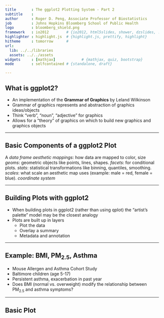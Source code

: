 ```yaml
---
title       : The ggplot2 Plotting System - Part 2
subtitle    : 
author      : Roger D. Peng, Associate Professor of Biostatistics
job         : Johns Hopkins Bloomberg School of Public Health
logo        : bloomberg_shield.png
framework   : io2012        # {io2012, html5slides, shower, dzslides, ...}
highlighter : highlight.js  # {highlight.js, prettify, highlight}
hitheme     : tomorrow      # 
url:
  lib: ../../libraries
  assets: ../../assets
widgets     : [mathjax]            # {mathjax, quiz, bootstrap}
mode        : selfcontained # {standalone, draft}

---
```





## What is ggplot2?

- An implementation of the __Grammar of Graphics__ by Leland Wilkinson
- Grammar of graphics represents and abstraction of graphics ideas/objects
- Think “verb”, “noun”, “adjective” for graphics
- Allows for a “theory” of graphics on which to build new graphics and graphics objects

---

## Basic Components of a ggplot2 Plot
A _data frame_
_aesthetic mappings_: how data are mapped to color, size 
_geoms_: geometric objects like points, lines, shapes. 
_facets_: for conditional plots. 
_stats_: statistical transformations like binning, quantiles, smoothing. 
_scales_: what scale an aesthetic map uses (example: male = red, female = blue). 
_coordinate system_ 

---

## Building Plots with ggplot2
- When building plots in ggplot2 (rather than using qplot) the “artist’s palette” model may be the closest analogy
- Plots are built up in layers
  - Plot the data
  - Overlay a summary
  - Metadata and annotation

---

## Example: BMI, PM$_{2.5}$, Asthma
- Mouse Allergen and Asthma Cohort Study
- Baltimore children (age 5-17)
- Persistent asthma, exacerbation in past year
- Does BMI (normal vs. overweight) modify the relationship between PM$_{2.5}$ and asthma symptoms?

---

## Basic Plot































